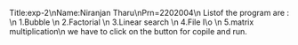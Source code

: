 Title:exp-2\nName:Niranjan Tharu\nPrn=2202004\n Listof the  program are : \n 1.Bubble \n 2.Factorial \n 3.Linear search \n 4.File I\o \n 5.matrix multiplication\n we have to click on the button for copile and run. 
